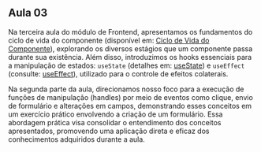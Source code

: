 ## Aula 03

Na terceira aula do módulo de Frontend, apresentamos os fundamentos do ciclo de vida do componente (disponível em: [Ciclo de Vida do Componente](https://react.dev/learn/lifecycle-of-reactive-effects)), explorando os diversos estágios que um componente passa durante sua existência. Além disso, introduzimos os hooks essenciais para a manipulação de estados: `useState` (detalhes em: [useState](https://react.dev/reference/react/useState)) e `useEffect` (consulte: [useEffect](https://react.dev/reference/react/useEffect)), utilizado para o controle de efeitos colaterais.

Na segunda parte da aula, direcionamos nosso foco para a execução de funções de manipulação (handles) por meio de eventos como clique, envio de formulário e alterações em campos, demonstrando esses conceitos em um exercício prático envolvendo a criação de um formulário. Essa abordagem prática visa consolidar o entendimento dos conceitos apresentados, promovendo uma aplicação direta e eficaz dos conhecimentos adquiridos durante a aula.